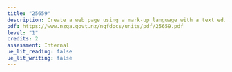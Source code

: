 ```yaml
---
title: "25659"
description: Create a web page using a mark-up language with a text editor
pdf: https://www.nzqa.govt.nz/nqfdocs/units/pdf/25659.pdf
level: "1"
credits: 2
assessment: Internal
ue_lit_reading: false
ue_lit_writing: false
---
```

